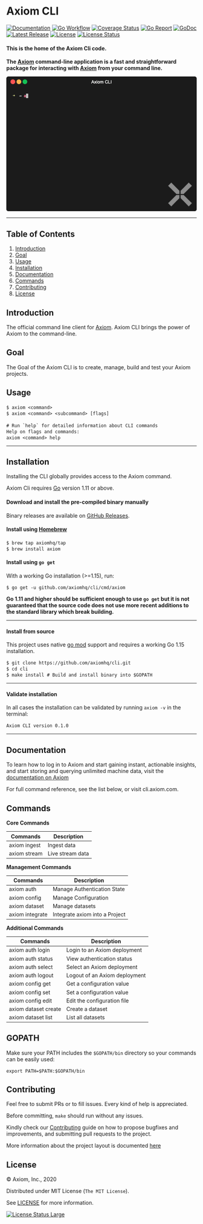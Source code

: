 # Axiom CLI

[![Documentation][docs_badge]][docs]
[![Go Workflow][go_workflow_badge]][go_workflow]
[![Coverage Status][coverage_badge]][coverage]
[![Go Report][report_badge]][report]
[![GoDoc][godoc_badge]][godoc]
[![Latest Release][release_badge]][release]
[![License][license_badge]][license]
[![License Status][license_status_badge]][license_status]

#### This is the home of the Axiom Cli code.

**The [Axiom](https://axiom.co) command-line application is a fast and straightforward package for interacting with [Axiom](https://axiom.co) from your command line.**

<p align="center"><img src=".github/img/demo.gif?raw=true"/></p>

---

## Table of Contents

1. [Introduction](#introduction)
1. [Goal](#Goal)
1. [Usage](#usage)
1. [Installation](#installation)
1. [Documentation](#documentation)
1. [Commands](#commands)
1. [Contributing](#contributing)
1. [License](#license)

## Introduction

The official command line client for [Axiom](https://www.axiom.co/). Axiom CLI brings the power of Axiom to the command-line. 

## Goal
The Goal of the Axiom CLI is to create, manage, build and test your Axiom projects. 

## Usage

```shell
$ axiom <command> 
$ axiom <command> <subcommand> [flags]

# Run `help` for detailed information about CLI commands
Help on flags and commands:
axiom <command> help
```
------------

## Installation

Installing the CLI globally provides access to the Axiom command.

Axiom Cli requires [Go](https://golang.org/dl/) version 1.11 or above. 

#### Download and install the pre-compiled binary manually

Binary releases are available on [GitHub Releases][2].

  [2]: https://github.com/axiomhq/cli/releases/latest

#### Install using [Homebrew](https://brew.sh)

```shell
$ brew tap axiomhq/tap
$ brew install axiom
```
#### Install using `go get`

With a working Go installation (>=1.15), run:

```shell
$ go get -u github.com/axiomhq/cli/cmd/axiom
```
**Go 1.11 and higher should be sufficient enough to use `go get` but it is not 
guaranteed that the source code does not use more recent additions to the
standard library which break building.**

-----------------

#### Install from source

This project uses native [go mod](https://golang.org/cmd/go/#hdr-Module_maintenance) support and requires a working Go 1.15
installation.

```shell
$ git clone https://github.com/axiomhq/cli.git
$ cd cli
$ make install # Build and install binary into $GOPATH
```
---------------

#### Validate installation

In all cases the installation can be validated by running `axiom -v` in the
terminal:

```shell
Axiom CLI version 0.1.0
```
----------------------

## Documentation

To learn how to log in to Axiom and start gaining instant, actionable insights, and start storing and querying unlimited machine data, visit the [documentation on Axiom](https://docs.axiom.co/)

For full command reference, see the list below, or visit cli.axiom.com. 

## Commands

**Core Commands**

| Commands              | Description                                                                          |
| --------------------- | ------------------------------------------------------------------------------------ |
| axiom ingest          |        Ingest data                                                                   |
| axiom stream          |        Live stream data                                                              |

**Management Commands**

| Commands              | Description                                                                          |
| --------------------- | ------------------------------------------------------------------------------------ |
| axiom auth            |        Manage Authentication State                                                   |
| axiom config          |        Manage Configuration                                                          |
| axiom dataset         |        Manage datasets                                                               |
| axiom integrate       |        Integrate axiom into a Project                                                | 

**Additional Commands**

| Commands              | Description                                                                          |
| --------------------- | ------------------------------------------------------------------------------------ |
| axiom auth login      |      Login to an Axiom deployment                                                    |
| axiom auth status     |      View authentication status                                                      |
| axiom auth select     |      Select an Axiom deployment                                                      |
| axiom auth logout     |      Logout of an Axiom deployment                                                   |
| axiom config get      |      Get a configuration value                                                       |
| axiom config set      |      Set a configuration value                                                       |
| axiom config edit     |      Edit the configuration file                                                     |
| axiom dataset create  |      Create a dataset                                                                |
| axiom dataset list    |      List all datasets                                                               |




               

## GOPATH

Make sure your PATH includes the `$GOPATH/bin` directory so your commands can be easily used:

```shell
export PATH=$PATH:$GOPATH/bin
```
## Contributing

Feel free to submit PRs or to fill issues. Every kind of help is appreciated. 

Before committing, `make` should run without any issues.

Kindly check our [Contributing](https://github.com/axiomhq/cli/blob/documentation/Contributing.md) guide on how to propose bugfixes and improvements, and submitting pull requests to the project.

More information about the project layout is documented
[here](https://github.com/axiomhq/cli/blob/documentation/.github/project-layout.md)

## License

&copy; Axiom, Inc., 2020

Distributed under MIT License (`The MIT License`).

See [LICENSE](LICENSE) for more information.

[![License Status Large][license_status_large_badge]][license_status_large]

<!-- Badges -->

[docs]: https://docs.axiom.co/cli
[docs_badge]: https://img.shields.io/badge/docs-reference-blue.svg?style=flat-square
[go_workflow]: https://github.com/axiomhq/cli/actions?query=workflow%3Ago
[go_workflow_badge]: https://img.shields.io/github/workflow/status/axiomhq/cli/go?style=flat-square
[coverage]: https://codecov.io/gh/axiomhq/cli
[coverage_badge]: https://img.shields.io/codecov/c/github/axiomhq/cli.svg?style=flat-square
[report]: https://goreportcard.com/report/github.com/axiomhq/cli
[report_badge]: https://goreportcard.com/badge/github.com/axiomhq/cli?style=flat-square
[godoc]: https://github.com/axiomhq/cli
[godoc_badge]: https://img.shields.io/badge/godoc-reference-blue.svg?style=flat-square
[release]: https://github.com/axiomhq/cli/releases/latest
[release_badge]: https://img.shields.io/github/release/axiomhq/cli.svg?style=flat-square
[license]: https://opensource.org/licenses/MIT
[license_badge]: https://img.shields.io/github/license/axiomhq/cli.svg?color=blue&style=flat-square
[license_status]: https://app.fossa.com/projects/git%2Bgithub.com%2Faxiomhq%2Fcli?ref=badge_shield
[license_status_badge]: https://app.fossa.com/api/projects/git%2Bgithub.com%2Faxiomhq%2Fcli.svg
[license_status_large]: https://app.fossa.com/projects/git%2Bgithub.com%2Faxiomhq%2Fcli?ref=badge_large
[license_status_large_badge]: https://app.fossa.com/api/projects/git%2Bgithub.com%2Faxiomhq%2Fcli.svg?type=large
